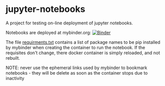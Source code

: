 # jupyter-notebooks
A project for testing on-line deployment of jupyter notebooks.

Notebooks are deployed at mybinder.org: [![Binder](https://mybinder.org/badge.svg)](https://mybinder.org/v2/gh/pjmartel/jupyter-notebooks/master)


The file [requirments.txt](./requirements.txt) contains a list of package names 
to be pip installed by mybinder when creating the container
to run the notebook. If the requisites don't change, there
docker container is simply reloaded, and not rebuilt.

NOTE: never use the ephemeral links used by mybinder to bookmark
notebooks - they will be delete as soon as the container stops due
to inactivity


